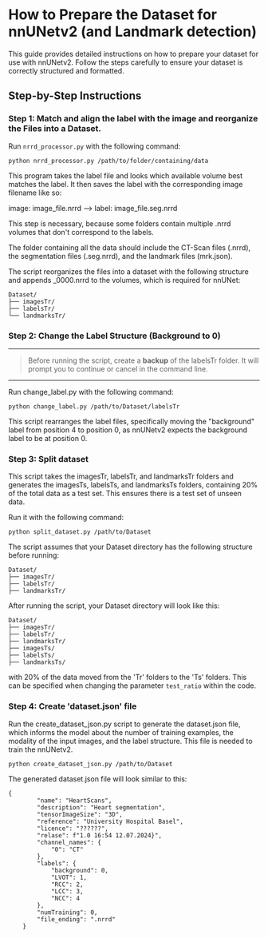 # How to Prepare the Dataset for nnUNetv2 (and Landmark detection)

This guide provides detailed instructions on how to prepare your dataset for use with nnUNetv2. Follow the steps carefully to ensure your dataset is correctly structured and formatted.

## Step-by-Step Instructions


### Step 1: Match and align the label with the image and reorganize the Files into a Dataset.
Run `nrrd_processor.py` with the following command: 

```
python nrrd_processor.py /path/to/folder/containing/data
```

This program takes the label file and looks which available volume best matches the label. It then saves the label with the corresponding image filename like so: 

image: image_file.nrrd --> label: image_file.seg.nrrd

This step is necessary, because some folders contain multiple .nrrd volumes that don't correspond to the labels.

The folder containing all the data should include the CT-Scan files (.nrrd), the segmentation files (.seg.nrrd), and the landmark files (mrk.json).

The script reorganizes the files into a dataset with the following structure and appends _0000.nrrd to the volumes, which is required for nnUNet:

```
Dataset/
├── imagesTr/
├── labelsTr/
└── landmarksTr/
```


### Step 2: Change the Label Structure (Background to 0)

---
> Before running the script, create a **backup** of the labelsTr folder. It will prompt you to continue or cancel in the command line.
---

Run change_label.py with the following command:
```
python change_label.py /path/to/Dataset/labelsTr
```

This script rearranges the label files, specifically moving the "background" label from position 4 to position 0, as nnUNetv2 expects the background label to be at position 0.

### Step 3: Split dataset 
This script takes the imagesTr, labelsTr, and landmarksTr folders and generates the imagesTs, labelsTs, and landmarksTs folders, containing 20% of the total data as a test set. This ensures there is a test set of unseen data.

Run it with the following command:

```
python split_dataset.py /path/to/Dataset
```
The script assumes that your Dataset directory has the following structure before running:

```
Dataset/
├── imagesTr/
├── labelsTr/
├── landmarksTr/
```
After running the script, your Dataset directory will look like this:
```
Dataset/
├── imagesTr/
├── labelsTr/
├── landmarksTr/
├── imagesTs/
├── labelsTs/
├── landmarksTs/
```
with 20% of the data moved from the 'Tr' folders to the 'Ts' folders. This can be specified when changing the parameter `test_ratio` within the code.

### Step 4: Create 'dataset.json' file

Run the create_dataset_json.py script to generate the dataset.json file, which informs the model about the number of training examples, the modality of the input images, and the label structure. This file is needed to train the nnUNetv2.

```
python create_dataset_json.py /path/to/Dataset 
```

The generated dataset.json file will look similar to this:

```
{
        "name": "HeartScans",
        "description": "Heart segmentation",
        "tensorImageSize": "3D",
        "reference": "University Hospital Basel",
        "licence": "??????",
        "relase": f"1.0 16:54 12.07.2024}",
        "channel_names": {
            "0": "CT"
        },
        "labels": {
            "background": 0,
            "LVOT": 1,
            "RCC": 2,
            "LCC": 3,
            "NCC": 4
        },
        "numTraining": 0,
        "file_ending": ".nrrd"
    }
```

